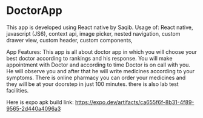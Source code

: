 # DoctorApp
  This app is developed using React native by Saqib.
Usage of:
  React native,
  javascript (JS6),
  context api,
  image picker,
  nested navigation,
  custom drawer view,
  custom header,
  custom components,
  
App Features:
  This app is all about doctor app in which you will choose your best doctor according to rankings and his response.
  You will make appointment with Doctor and according to time Doctor is on call with you.
  He will observe you and after that he will write medicines according to your symptoms.
  There is online pharmacy you can order your medicines and they will be at your doorstep in just 100 minutes.
  there is also lab test facilities.
  
  Here is expo apk build link:
  https://expo.dev/artifacts/ca655f6f-8b31-4f89-9565-2d440a4096a3
